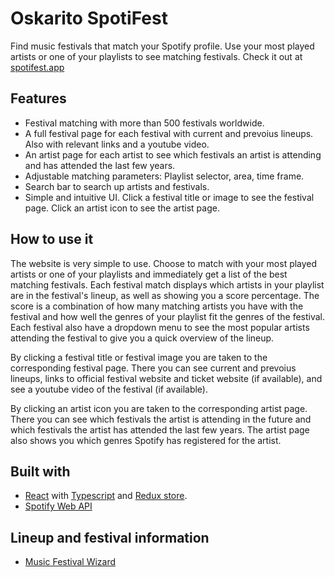 # Oskarito SpotiFest
Find music festivals that match your Spotify profile. Use your most played artists or one of your playlists to see matching festivals.
Check it out at [spotifest.app](https://spotifest.app/)

## Features
* Festival matching with more than 500 festivals worldwide.
* A full festival page for each festival with current and prevoius lineups. Also with relevant links and a youtube video.
* An artist page for each artist to see which festivals an artist is attending and has attended the last few years.
* Adjustable matching parameters: Playlist selector, area, time frame.
* Search bar to search up artists and festivals.
* Simple and intuitive UI. Click a festival title or image to see the festival page. Click an artist icon to see the artist page.

## How to use it
The website is very simple to use. Choose to match with your most played artists or one of your playlists and immediately get a list of the best matching festivals. Each festival match displays which artists in your playlist are in the festival's lineup, as well as showing you a score percentage. The score is a combination of how many matching artists you have with the festival and how well the genres of your playlist fit the genres of the festival. Each festival also have a dropdown menu to see the most popular artists attending the festival to give you a quick overview of the lineup.

By clicking a festival title or festival image you are taken to the corresponding festival page. There you can see current and prevoius lineups, links to official festival website and ticket website (if available), and see a youtube video of the festival (if available).

By clicking an artist icon you are taken to the corresponding artist page. There you can see which festivals the artist is attending in the future and which festivals the artist has attended the last few years. The artist page also shows you which genres Spotify has registered for the artist. 



## Built with
* [React](https://reactjs.org/) with [Typescript](https://www.typescriptlang.org/) and [Redux store](https://redux.js.org/).
* [Spotify Web API](https://developer.spotify.com/documentation/web-api/)

## Lineup and festival information
* [Music Festival Wizard](https://www.musicfestivalwizard.com/)
